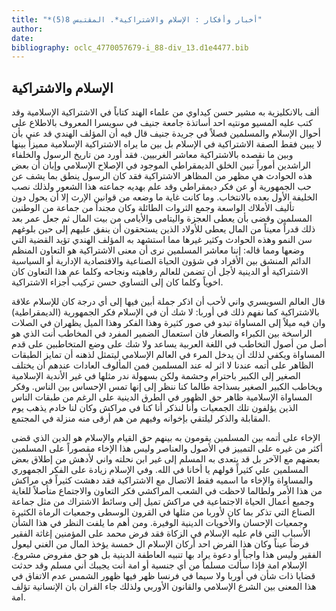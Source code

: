 ```yaml
---
title: "*أخبار وأفكار : الإسلام والاشتراكية*. المقتبس 8(5)"
author: 
date: 
bibliography: oclc_4770057679-i_88-div_13.d1e4477.bib
---
```




##  الإسلام والاشتراكية 


 ألف بالانكليزية به مشير حسن كيداوي من علماء الهند كتاباً في الاشتراكية الإسلامية وقد   كتب عليه المسيو مونتيه  احد  أساتذة جامعة جنيف في سويسرا المعروف بالاطلاع على أحوال الإسلام والمسلمين فصلاً في جريدة جنيف قال فيه أن المؤلف الهندي قد عني بأن لا يبين فقط الصفة الاشتراكية في الإسلام بل بين ما يراه الاشتراكية الإسلامية مميزاً بينها وبين ما نقصده بالاشتراكية معاشر الغربيين. فقد أورد من تاريخ الرسول والخلفاء الراشدين أموراً تبين الخلق الديمقراطي الموجود في الإصلاح الإسلامي وإبان أن بعض هذه الحوادث هي مظهر من المظاهر الاشتراكية فقد كان الرسول ينطق بما يشف عن حب الجمهورية أو عن فكر ديمقراطي وقد علم بهديه جماعته هذا الشعور ولذلك نصب الخليفة الأول بعده بالانتخاب. وما كانت غاية ما وضعه من قوانين الإرث إلا أن يحول دون تأليف الأملاك الواسعة وجمع الثروات الطائلة وكان مجنداً من جماعة من الوطنين المسلمين وقضى بأن يعطى العجزة واليتامى والأيامى من بيت المال ثم جعل عمر بعد ذلك قدراً معيناً من المال يعطى للأولاد الذين يستحقون أن ينفق عليهم إلى حين بلوغهم سن النمو وهذه الحوادث وكثير غيرها مما استشهد به المؤلف الهندي تؤيد القضية التي وضعها ومما قاله: إننا معاشر المسلمين نرى أن معنى الاشتراكية هو التعاون المنظم الدائم المنشق بين الأفراد في شؤون الحياة الصناعية والاقتصادية الإدارية أو السياسية الاشتراكية أو الدينية لأجل أن تضمن للعالم رفاهيته ونجاحه وكلما عم هذا التعاون كان اخوياً وكلما كان إلى التساوي حسن تركيب أجزاء الاشتراكية. 

 قال العالم السويسري واني لأحب أن اذكر جملة أبين فيها إلى أي درجة كان للإسلام علاقة بالاشتراكية كما نفهم ذلك في أوربا: لا شك أن في الإسلام فكر الجمهورية (الديمقراطية) وان فيه ميلاً إلى المساواة تبدو في صور كثيرة وهذا الفكر وهذا الميل يظهران في الصلات الراسخة بين الكبراء والصغار فان استعمال الضمير المفرد في المخاطب أنت الذي هو أصل من أصول التخاطب في اللغة العربية يساعد ولا شك على وضع المتخاطبين على قدم المساواة ويكفي لذلك أن يدخل المرء في العالم الإسلامي ليتمثل لذهنه أن تمايز الطبقات الظاهر على أتمه عندنا لا اثر له عند المسلمين فمن المألوف العادات عندهم أن يختلف الصغير إلى الكبير باحترام وحشمة ولكن بسهولة ندر مثلها في غير الأندية الإسلامية ويخاطب الكبير الصغير بسذاجة طالما كنا ننظر إلى إنها تمس الإحساس   بين الناس. وفكر المساواة الإسلامية ظاهر حق الظهور في الطرق الدينية على الرغم من طبقات الناس الذين يؤلفون تلك الجمعيات وأنا لنذكر أنا كنا في مراكش وكان لنا خادم يذهب يوم المقابلة والذكر ليلتقي بإخوانه وفيهم من هم أرقى منه منزلة في المجتمع. 

 الإخاء على أتمه بين المسلمين يقومون به بينهم حق القيام والإسلام هو الدين الذي قضى أكثر من غيره على التمييز في الأصول والعناصر وليس هذا الإخاء مقصوراً على المسلمين بعضهم مع الآخر بل قد يتعدى به المسلم إلى غير ابن نحلته واني لأدهش من إطلاق بعض المسلمين علي كثيراً قولهم يا أخانا في الله. وفي الإسلام زيادة على الفكر الجمهوري والمساواة والإخاء ما اسميه فقط الاتصال مع الاشتراكية فقد دهشت كثيراً في مراكش من هذا الأمر ولطالما لاحظت في الشعب المراكشي فكر التعاون والاجتماع متأصلاً للغاية وجميع أعمال الحياة الاجتماعية في مراكش تميل إلى وسائط الاشتراك من مثل جماعة الصناع التي تذكر بما كان لأوربا من مثلها في القرون الوسطى وجمعيات الرماة الكثيرة وجمعيات الإحسان والأخويات الدينية الوفيرة. ومن أهم ما يلفت النظر في هذا الشأن الأسباب التي قام عليه الإسلام في الزكاة فقد فرض محمد على المؤمنين إغاثة الفقير فرضاً عيناً وكان هذا الفرض  احد  أركان الإسلام ال  خمسة  يؤخذ المال من الغني ليعول الفقير وليس هذا واجباً أو دعوة يراد بها تنبيه العاطفة الدينية بل هو حق مفروض مشروع. الإسلام امة فإذا سألت مسلماً من أي جنسية أو امة أنت يجيبك أني مسلم وقد حدثت قضايا ذات شأن في أوربا ولا سيما في فرنسا ظهر فيها ظهور الشمس عدم الاتفاق في هذا المعنى بين الشرع الإسلامي والقانون الأوربي ولذلك جاء القران بان الإنسانية تؤلف امة. 
